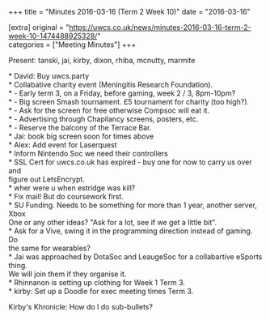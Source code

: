 +++
title = "Minutes 2016-03-16 (Term 2 Week 10)"
date = "2016-03-16"

[extra]
original = "https://uwcs.co.uk/news/minutes-2016-03-16-term-2-week-10-1474488925328/"    
categories = ["Meeting Minutes"]
+++

Present: tanski, jai, kirby, dixon, rhiba, mcnutty, marmite

\* David: Buy uwcs.party  
\* Collabative charity event (Meningitis Research Foundation).  
\* - Early term 3, on a Friday, before gaming, week 2 / 3, 8pm-10pm?  
\* - Big screen Smash tournament. £5 tournament for charity (too high?).  
\* - Ask for the screen for free otherwise Compsoc will eat it.  
\* - Advertising through Chapilancy screens, posters, etc.  
\* - Reserve the balcony of the Terrace Bar.  
\* Jai: book big screen soon for times above  
\* Alex: Add event for Laserquest  
\* Inform Nintendo Soc we need their controllers  
\* SSL Cert for uwcs.co.uk has expired - buy one for now to carry us over and  
figure out LetsEncrypt.  
\* wher were u when estridge was kill?  
\* Fix mail\! But do coursework first.  
\* SU Funding. Needs to be something for more than 1 year, another server, Xbox  
One or any other ideas? "Ask for a lot, see if we get a little bit".  
\* Ask for a Vive, swing it in the programming direction instead of gaming. Do  
the same for wearables?  
\* Jai was approached by DotaSoc and LeaugeSoc for a collabartive eSports thing.  
We will join them if they organise it.  
\* Rhinnanon is setting up clothing for Week 1 Term 3.  
\* kirby: Set up a Doodle for exec meeting times Term 3.

Kirby's Khronicle: How do I do sub-bullets?

